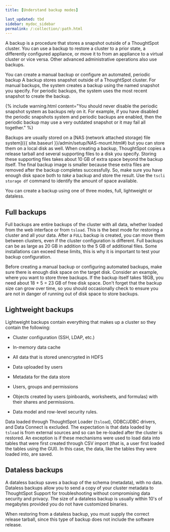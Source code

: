 ```yaml
---
title: [Understand backup modes]

last_updated: tbd
sidebar: mydoc_sidebar
permalink: /:collection/:path.html
---
```


A backup is a procedure that stores a snapshot outside of a ThoughtSpot cluster. You can use a backup to restore a cluster to a prior state, a differently configured appliance, or move it to from an appliance to a virtual cluster or vice versa. Other advanced administrative operations also use backups.

You can create a manual backup or configure an automated, periodic backup A backup stores snapshot outside of a ThoughtSpot cluster. For manual backups, the system creates a backup using the named snapshot you specify. For periodic backups, the system uses the most recent snapshot to create the backup.

{% include warning.html content="You should never disable the periodic snapshot system as backups rely on it. For example, if you have disabled the periodic snapshots system and periodic backups are enabled, then the periodic backup may use a very outdated snapshot or it may fail all together." %}

Backups are usually stored on a [NAS (network attached storage) file system]({{ site.baseurl }}/admin/setup/NAS-mount.html#) but you can store them on a local disk as well. When creating a backup, ThoughtSpot copies a release tarball and several supporting files to a disk you specify. Storing these supporting files takes about 10 GB of extra space beyond the backup itself. The final backup image is smaller because these extra files are removed after the backup completes successfully. So, make sure you have enough disk space both to _take_ a backup and store the result. Use the `tscli storage df` command to identify the amount of space available.

You can create a backup using one of three modes, full, lightweight or dataless.

## Full backups

Full backups are entire backups of the cluster with all data, whether loaded
from the web interface or from `tsload`. This is the best mode for restoring a
cluster and all your data. After a `FULL` backup is created, you can move them
between clusters, even if the cluster configuration is different. Full backups
can be as large as 20 GB in addition to the 5 GB of additional files. Some
installations can exceed these limits, this is why it is important to test your
backup configuration.

Before creating a manual backup or configuring automated backups, make sure
there is enough disk space on the target disk. Consider an example, where you
want to store three backups. If the backup itself takes 18GB, you need about 18 +
5 = 23 GB of free disk space. Don't forget that the backup size can grow over
time, so you should occasionally check to ensure you are not in danger of
running out of disk space to store backups.


## Lightweight backups

Lightweight backups contain everything that makes up a cluster so they contain the following:

-   Cluster configuration (SSH, LDAP, etc.)

-   In-memory data cache

-   All data that is stored unencrypted in HDFS

-   Data uploaded by users

-   Metadata for the data store

-   Users, groups and permissions

-   Objects created by users (pinboards, worksheets, and formulas) with their shares and permissions.

-   Data model and row-level security rules.


Data loaded through ThoughtSpot Loader (`tsload`), ODBC/JDBC drivers, and Data
Connect is excluded. The expectation is that data loaded by `tsload` is from
external sources and so can be re-loaded after the cluster is restored. An
exception is if these mechanisms were used to load data into tables that were
first created through CSV import (that is, a user first loaded the tables using
the GUI). In this case, the data, like the tables they were loaded into, are
saved.

## Dataless backups

A dataless backup saves a backup of the schema (metadata), with no data.
Dataless backups allow you to send a copy of your cluster metadata to
ThoughtSpot Support for troubleshooting without compromising data security and
privacy. The size of a dataless backup is usually within 10's of megabytes
provided you do not have customized binaries.

When restoring from a dataless backup, you must supply the correct release
tarball, since this type of backup does not include the software release.
